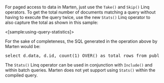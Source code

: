 <!--title: Paging-->

For paged access to data in Marten, just use the `Take()` and `Skip()` Linq operators. To get the total number of
documents matching a query without having to execute the query twice, use the new `Stats()` Linq operator to
also capture the total as shown in this sample:

<[sample:using-query-statistics]>

For the sake of completeness, the SQL generated in the operation above by Marten would be:

<pre>
select d.data, d.id, count(1) OVER() as total_rows from public.mt_doc_target as d where CAST(d.data ->> 'Number' as integer) > :arg0 LIMIT 5
</pre>


The `Stats()` Linq operator can be used in conjunction with `Include()` and within batch queries. Marten does not yet
support using `Stats()` within the compiled query.